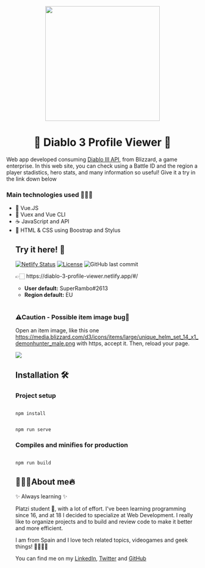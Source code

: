 <p align="center"><img width="300px" src="https://murlish.com/wp-content/uploads/2019/12/diablo-iii.png"></p>
<h1 align="center">👿 Diablo 3 Profile Viewer 👺</h1>
<p>Web app developed consuming <a href="https://develop.battle.net/documentation/diablo-3/game-data-apis">Diablo III API</a>, from Blizzard, a game enterprise. In this web site, you can check using a Battle ID and the region a player stadistics, hero stats, and many information so useful! Give it a try in the link down below</p>

<h3>Main technologies used 👷🏻‍♂️</h3>
<ul>
  <li>🔰 Vue.JS</li>
  <li>🔰 Vuex and Vue CLI</li>
  <li>☕ JavaScript and API</li>
  <li>🎨 HTML & CSS using Boostrap and Stylus</li>

<h2>Try it here! 🧾</h2>

[![Netlify Status](https://api.netlify.com/api/v1/badges/12b0d818-0acc-4737-a7e1-5b1b92ca60e6/deploy-status)](https://app.netlify.com/sites/diablo-3-profile-viewer/deploys)
[![License](https://img.shields.io/github/license/David-H-Afonso/vuedex?color=blue)](./LICENSE)
![GitHub last commit](https://img.shields.io/github/last-commit/David-H-Afonso/diablo-3-profile-viewer)

<p>👉🏻 https://diablo-3-profile-viewer.netlify.app/#/</p>
<ul>
  <li><strong>User default:</strong> SuperRambo#2613</li>
  <li><strong>Region default:</strong> EU</li>
</ul>
  <br/>
  <h3>⚠Caution - Possible item image bug🐛</h3>
  <p>Open an item image, like this one <a href=https://media.blizzard.com/d3/icons/items/large/unique_helm_set_14_x1_demonhunter_male.png>https://media.blizzard.com/d3/icons/items/large/unique_helm_set_14_x1_demonhunter_male.png</a> with https, accept it. Then, reload your page.</p>
<a href="https://diablo-3-profile-viewer.netlify.app/#/" target="_blank"><img src="https://repository-images.githubusercontent.com/383039158/62718c00-ddc0-11eb-81de-5ebd290c3cde"></a>

<h2>Installation 🛠</h2>
<h3>Project setup</h3>
<code>
npm install 

npm run serve
</code>
<h3>Compiles and minifies for production</h3>
<code>
npm run build
</code>

<h2>👨🏻‍💻About me🔥</h2>
<p>✨ Always learning ✨</p>

<p>Platzi student 📕, with a lot of effort. I've been learning programming since 16, and at 18 I decided to specialize at Web Development. I really like to organize projects and to build and review code to make it better and more efficient.</p>

<p>I am from Spain and I love tech related topics, videogames and geek things! 🚀✨👨‍💻</p>

<p>You can find me on my <a href="https://www.linkedin.com/in/david-hormiga-afonso/" target="_blank">LinkedIn</a>, <a href="https://twitter.com/home" target="_blank">Twitter</a> and <a href="https://github.com/David-H-Afonso" target="_blank">GitHub</a></p>
